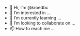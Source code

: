- 👋 Hi, I’m @kroedbc
- 👀 I’m interested in ...
- 🌱 I’m currently learning ...
- 💞️ I’m looking to collaborate on ...
- 📫 How to reach me ...

<!---
kroedbc/kroedbc is a ✨ special ✨ repository because its `README.md` (this file) appears on your GitHub profile.
You can click the Preview link to take a look at your changes.
--->
